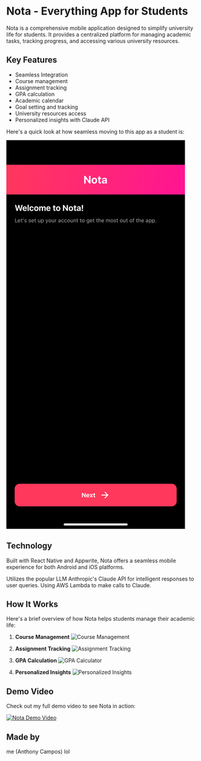 # Nota - Everything App for Students

Nota is a comprehensive mobile application designed to simplify university life for students. It provides a centralized platform for managing academic tasks, tracking progress, and accessing various university resources.

## Key Features

- Seamless Integration
- Course management
- Assignment tracking
- GPA calculation
- Academic calendar
- Goal setting and tracking
- University resources access
- Personalized insights with Claude API

Here's a quick look at how seamless moving to this app as a student is:

![Nota SignUp Features](./NotaPics&Vids/IMG_3242.png)

## Technology

Built with React Native and Appwrite, Nota offers a seamless mobile experience for both Android and iOS platforms.

Utilizes the popular LLM Anthropic's Claude API for intelligent responses to user queries. Using AWS Lambda to make calls to Claude.

## How It Works

Here's a brief overview of how Nota helps students manage their academic life:

1. **Course Management**
   ![Course Management](path_to_course_management.png)

2. **Assignment Tracking**
   ![Assignment Tracking](path_to_assignment_tracking.png)

3. **GPA Calculation**
   ![GPA Calculator](path_to_gpa_calculator.png)

4. **Personalized Insights**
   ![Personalized Insights](path_to_insights.png)

## Demo Video

Check out my full demo video to see Nota in action:

[![Nota Demo Video](path_to_video_thumbnail.jpg)](path_to_full_demo_video.mp4)

## Made by

me (Anthony Campos) lol
